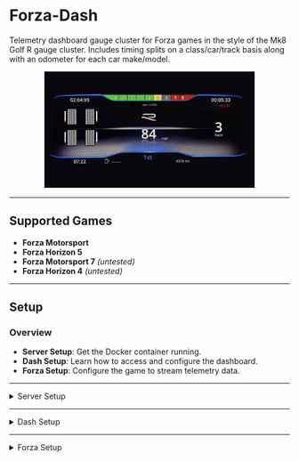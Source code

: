 
# Forza-Dash

Telemetry dashboard gauge cluster for Forza games in the style of the Mk8 Golf R gauge cluster. Includes timing splits on a class/car/track basis along with an odometer for each car make/model.

<div align="center">
   <img src="images/dash.png" alt="Dash" width="75%">
</div>

---

## Supported Games

- **Forza Motorsport**
- **Forza Horizon 5**
- **Forza Motorsport 7** *(untested)*
- **Forza Horizon 4** *(untested)*

---

## Setup

### Overview

- **Server Setup**: Get the Docker container running.
- **Dash Setup**: Learn how to access and configure the dashboard.
- **Forza Setup**: Configure the game to stream telemetry data.

---

<details>
<summary>Server Setup</summary>

### Requirements

- **Docker** must be installed on your system.

### Usage

#### 1. Build and Start the Container
```bash
./docker.sh
```
- Builds the `sim-telemetry` Docker image (if it does not exist) and starts the container with the specified ports and volume mappings.

---

### Configuration

#### Docker Variables
- **`IMAGENAME`**: Name of the Docker image (`sim-telemetry`).
- **`CONTAINERNAME`**: Name of the Docker container (`sim-telemetry-container`).
- **`PORTS`**: Ports exposed by the container (`8888`, `3000`, `9999`).

### Script Details
- **`./docker.sh`**: Builds and starts the container.
- **`./docker.sh stop`**: Stops the container.
- **`./docker.sh restart`**: Stops, removes, rebuilds, and restarts the container.
- **`./docker.sh remove`**: Stops and removes the container.
- **`./docker.sh enter`**: Opens a shell inside the running container.

</details>

---

<details>
<summary>Dash Setup</summary>

### Accessing the Dashboard and Game Selection

1. **Game Selection**:
   - Open a web browser and go to `http://<IP>:3000` (replace `<IP>` with the actual IP address of the machine running the Docker container).
   - This page allows you to select the game you want to use with the telemetry system.
   - You can also scale/move the dash to adjust for setup.

2. **Dashboard Gauge Cluster**:
   - Access the telemetry dashboard at `http://<IP>:3000/dash`.
   - This page displays real-time telemetry data in a gauge cluster format.

#### Game Selection

- Buttons are provided for:
  - Forza Motorsport (`FM`)
  - Forza Horizon 5 (`FH5`)
  - Forza Motorsport 7 (`FM7`)
  - Forza Horizon 4 (`FH4`)
- Click the corresponding button to load the appropriate settings for the selected game.

#### Stop Button

- Clicking the **"Stop"** button halts the telemetry process and resets the dashboard.

#### Dashboard Scaling and Positioning

- Click **"Scale Dash"** to open the scaling and position adjustment interface.
- **Adjusting Settings**:
  - **Scale Up**: Increase dashboard size.
  - **Scale Down**: Decrease dashboard size.
  - **Move Up**: Shift dashboard upward.
  - **Move Down**: Shift dashboard downward.

#### Saving Dashboard Layouts

- After making adjustments:
  - Enter a name for your layout in the input field.
  - Click **Save** to store the layout.
- Layouts are saved server-side and can be loaded later.

#### Loading Saved Layouts

- When clicking **"Scale Dash"**, you'll see a list of available layouts.
- Select a layout to apply it, or choose "Custom" to define a new layout.


</details>

---

<details>
<summary>Forza Setup</summary>

### Setting Forza to Stream Data

To configure Forza Motorsport or Forza Horizon to stream data to your `sim-telemetry` dashboard:

1. **Open Forza on your gaming platform**.
2. Navigate to **Settings > HUD and Gameplay** or a similar section with telemetry options.
3. Locate the **Data Out** or **UDP Telemetry** settings.
4. Set the **IP address** to the IP of the machine running the Docker container.
5. Set the **Port** to `9999`.

This will enable Forza to stream real-time telemetry data to the `sim-telemetry` dashboard via port `9999`.

</details>
